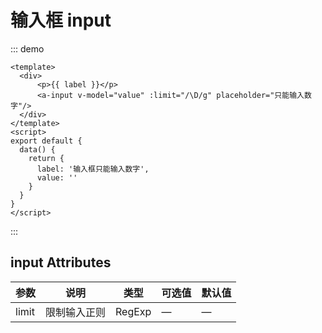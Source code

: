 # 输入框 input

::: demo
```vue
<template>
  <div>
      <p>{{ label }}</p>
      <a-input v-model="value" :limit="/\D/g" placeholder="只能输入数字"/>
  </div>
</template>
<script>
export default {
  data() {
    return {
      label: '输入框只能输入数字',
      value: ''
    }
  }
}
</script>
```
:::

## input Attributes


| 参数      | 说明    | 类型      | 可选值       | 默认值   |  
|---------- |-------- |---------- |---------- |---------- |  
| limit | 限制输入正则 | RegExp | — | — |
